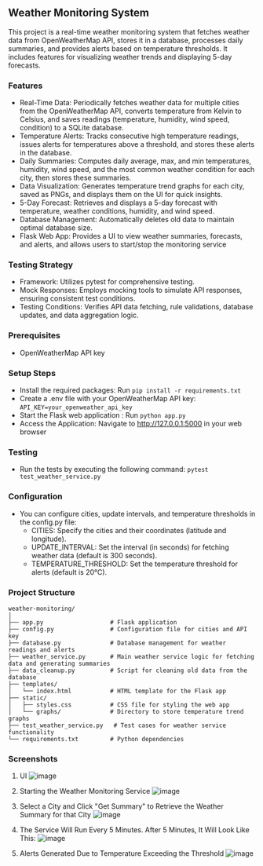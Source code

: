 ## Weather Monitoring System

This project is a real-time weather monitoring system that fetches weather data from OpenWeatherMap API, stores it in a database, processes daily summaries, and provides alerts based on temperature thresholds. It includes features for visualizing weather trends and displaying 5-day forecasts.

### Features
- Real-Time Data: Periodically fetches weather data for multiple cities from the OpenWeatherMap API, converts temperature from Kelvin to Celsius, and saves readings (temperature, humidity, wind speed, condition) to a SQLite database.
- Temperature Alerts: Tracks consecutive high temperature readings, issues alerts for temperatures above a threshold, and stores these alerts in the database.
- Daily Summaries: Computes daily average, max, and min temperatures, humidity, wind speed, and the most common weather condition for each city, then stores these summaries.
- Data Visualization: Generates temperature trend graphs for each city, saved as PNGs, and displays them on the UI for quick insights.
- 5-Day Forecast: Retrieves and displays a 5-day forecast with temperature, weather conditions, humidity, and wind speed.
- Database Management: Automatically deletes old data to maintain optimal database size.
- Flask Web App: Provides a UI to view weather summaries, forecasts, and alerts, and allows users to start/stop the monitoring service

### Testing Strategy
- Framework: Utilizes pytest for comprehensive testing.
- Mock Responses: Employs mocking tools to simulate API responses, ensuring consistent test conditions.
- Testing Conditions: Verifies API data fetching, rule validations, database updates, and data aggregation logic.

### Prerequisites
- OpenWeatherMap API key

### Setup Steps
- Install the required packages: Run `pip install -r requirements.txt`
- Create a .env file with your OpenWeatherMap API key: `API_KEY=your_openweather_api_key`
- Start the Flask web application : Run `python app.py`
- Access the Application: Navigate to http://127.0.0.1:5000 in your web browser

### Testing
- Run the tests by executing the following command: `pytest test_weather_service.py`

### Configuration
- You can configure cities, update intervals, and temperature thresholds in the config.py file:
  - CITIES: Specify the cities and their coordinates (latitude and longitude).
  - UPDATE_INTERVAL: Set the interval (in seconds) for fetching weather data (default is 300 seconds).
  - TEMPERATURE_THRESHOLD: Set the temperature threshold for alerts (default is 20°C).

### Project Structure
```
weather-monitoring/
│
├── app.py                   # Flask application
├── config.py                # Configuration file for cities and API key
├── database.py              # Database management for weather readings and alerts
├── weather_service.py       # Main weather service logic for fetching data and generating summaries
├── data_cleanup.py          # Script for cleaning old data from the database
├── templates/
│   └── index.html           # HTML template for the Flask app
├── static/
│   ├── styles.css           # CSS file for styling the web app
│   └── graphs/              # Directory to store temperature trend graphs
├── test_weather_service.py   # Test cases for weather service functionality
└── requirements.txt         # Python dependencies
```

### Screenshots
1. UI
![image](https://github.com/user-attachments/assets/a7eb75e6-e803-41ec-b300-bbe2fab2f879)

2. Starting the Weather Monitoring Service
![image](https://github.com/user-attachments/assets/9fee0e42-57b1-4ea9-b3ee-4e2fff6a05da)

3. Select a City and Click "Get Summary" to Retrieve the Weather Summary for that City
![image](https://github.com/user-attachments/assets/14a246bd-8143-43c4-99a7-b997dab36979)

4. The Service Will Run Every 5 Minutes. After 5 Minutes, It Will Look Like This:
![image](https://github.com/user-attachments/assets/2d43c707-c300-4c76-a7ff-107c4cac70dd)

5. Alerts Generated Due to Temperature Exceeding the Threshold
![image](https://github.com/user-attachments/assets/d9ceb2fa-073d-401c-8107-8335a1b17d6b)
